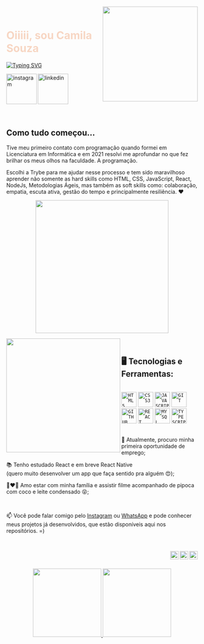
<img align="right" width="250px" style="margin-top:-20px" src="https://github.com/camilapdsilva/camilapdsilva/blob/1f8e16fd3657474fcce0be804a6e82d3c213afe5/MilaFace_cropped-removebg-preview.png">

<div dsplay="inline-block">
 
 <h1 align="left" style="color:#F7D6C3">Oiiiii, sou Camila Souza</h1>
 
 [![Typing SVG](https://readme-typing-svg.demolab.com?font=Fira+Code&pause=1000&color=fd428d&center=true&vCenter=true&width=1000&lines=Dev+Full+stack+em+forma%C3%A7%C3%A3o;com+uma+quedinha+pelo+Back-end)](https://git.io/typing-svg)
 
 <a href="https://www.instagram.com/milinhaps27/">
    <img align="left" width="80px" src="https://i.ibb.co/qkGSp1D/instagram.png" alt="instagram" style="vertical-align:top;">
  </a> 
  <a href="https://www.linkedin.com/in/camilapdsilva/">
    <img width="80px" src="https://i.ibb.co/RyZx12b/linkedin.png" alt="linkedin" style="vertical-align:top;">
  </a>
</div>

</br>
</br>


## Como tudo começou...

Tive meu primeiro contato com programação quando formei em Licenciatura em Informática e em 2021 resolvi me aprofundar no que fez brilhar os meus olhos na faculdade. A programação. 

Escolhi a Trybe para me ajudar nesse processo e tem sido maravilhoso aprender não somente as hard skills como HTML, CSS, JavaScript, React, NodeJs, Metodologias Ágeis, mas também as soft skills como: colaboração, empatia, escuta ativa, gestão do tempo e principalmente resiliência. ❤

<p align="center">
  <img src="https://super.abril.com.br/wp-content/uploads/2016/09/super_imggato_digitando_0.gif" width="350">
</p>

<img width="300px" align="left" src="https://github.com/camilapdsilva/camilapdsilva/blob/a6bb08447af001530c9963d7cc979f2b8c04444f/Milabod-removebg-preview(1).png">
</br>

## 🖥️ Tecnologias e Ferramentas:
</br>
<code><img width="40px" src="https://cdn.jsdelivr.net/gh/devicons/devicon/icons/html5/html5-original-wordmark.svg" title = "HTML5"/></code>
<code><img width="40px" src="https://cdn.jsdelivr.net/gh/devicons/devicon/icons/css3/css3-original-wordmark.svg" title = "CSS3"/></code>
<code><img width="40px" src="https://cdn.jsdelivr.net/gh/devicons/devicon/icons/javascript/javascript-original.svg" title = "JAVASCRIPT"/></code>
<code><img width="40px" src="https://cdn.jsdelivr.net/gh/devicons/devicon/icons/git/git-original.svg" title = "GIT"/></code>
<code><img width="40px" src="https://cdn.jsdelivr.net/gh/devicons/devicon/icons/github/github-original.svg" title = "GITHUB"/></code>
<code><img width="40px" src="https://cdn.jsdelivr.net/gh/devicons/devicon/icons/react/react-original.svg" title = "REACT"/></code>
<code><img width="40px" src="https://cdn.jsdelivr.net/gh/devicons/devicon/icons/mysql/mysql-original.svg" title = "MYSQL"/></code>
<code><img width="40px" src="https://cdn.jsdelivr.net/gh/devicons/devicon/icons/typescript/typescript-original.svg" title = "TYPESCRIPT"/></code>

</br>
</br>
<div display="inline-block">
 <p align="left">🤿 Atualmente, procuro minha primeira oportunidade de emprego;</p>
 <p align="left">📚 Tenho estudado React e em breve React Native</br>(quero muito desenvolver um app que faça sentido pra alguém 😍);</p>
 <p align="left">👩‍❤️‍👨 Amo estar com minha família e assistir filme acompanhado de pipoca com coco e leite condensado 😝;</p>
</div>

</br>

📫 Você pode falar comigo pelo [Instagram](https://www.instagram.com/milinhaps27/) ou [WhatsApp](https://contate.me/camilapdssouza) e pode conhecer meus projetos já desenvolvidos, que estão disponíveis aqui nos repositórios. =)

</br>

<a href="https://www.instagram.com/milinhaps27/" target="_blank"><img align="right" alt="Instagram" width="22px" src="https://github.com/camilapdsilva/camilapdsilva/blob/34fe1cbd28e8eef2ae5398da15f2dcffd9fa9b0d/instagram.png" />
<a href="https://www.linkedin.com/in/camilapdsilva/" target="_blank"><img align="right" alt="LinkedIn" width="22px" src="https://github.com/camilapdsilva/camilapdsilva/blob/34fe1cbd28e8eef2ae5398da15f2dcffd9fa9b0d/logotipo-do-linkedin.png" />
<a href="https://portfolio-camilapdsilva.vercel.app/" target="_blank"><img align="right" alt="Blog" width="22px" src="https://github.com/camilapdsilva/camilapdsilva/blob/34fe1cbd28e8eef2ae5398da15f2dcffd9fa9b0d/dev.png" /></a>
</br>
##
<p align="center">
<a href="https://github.com/camilapdsilva">
  <img height="180em" src="https://github-readme-stats-eight-theta.vercel.app/api?username=camilapdsilva&show_icons=true&theme=algolia&include_all_commits=true&count_private=true"/>
  <img height="180em" src="https://github-readme-stats-eight-theta.vercel.app/api/top-langs/?username=camilapdsilva&layout=compact&langs_count=8&theme=algolia"/>
</a>
</p>

